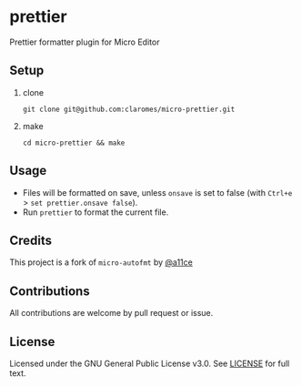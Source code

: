 # prettier

Prettier formatter plugin for Micro Editor

## Setup

1. clone
	```shell
	git clone git@github.com:claromes/micro-prettier.git
	```
2.  make
	```shell
	cd micro-prettier && make
	```

## Usage

- Files will be formatted on save, unless `onsave` is set to false (with `Ctrl+e` > `set prettier.onsave false`).
- Run `prettier` to format the current file.

## Credits

This project is a fork of `micro-autofmt` by [@a11ce](https://github.com/a11ce/micro-autofmt)

## Contributions

All contributions are welcome by pull request or issue.

## License

Licensed under the GNU General Public License v3.0. See [LICENSE](../main/LICENSE) for full text.
